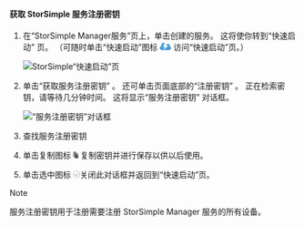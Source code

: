 <!--author=SharS last changed: 9/17/15-->


#### <a name="to-get-the-storsimple-service-registration-key"></a>获取 StorSimple 服务注册密钥
1. 在“StorSimple Manager服务”页上，单击创建的服务。 这将使你转到“快速启动”  页。 （可随时单击“快速启动”图标 ![StorSimple 快速启动图标 ](./media/storsimple-get-service-registration-key-gov/HCS_QuickStartIcon-include.png) 访问“快速启动”页。）
   
     ![StorSimple“快速启动”页](./media/storsimple-get-service-registration-key-gov/HCS_ServiceQuickStart-gov-include.png)
2. 单击“获取服务注册密钥” 。 还可单击页面底部的“注册密钥”  。 正在检索密钥，请等待几分钟时间。 这将显示“服务注册密钥”  对话框。
   
     ![“服务注册密钥”对话框](./media/storsimple-get-service-registration-key-gov/HCS_ServiceRegistrationKey-gov-include.png)
3. 查找服务注册密钥
4. 单击复制图标  ![StorSimple“复制”图标](./media/storsimple-get-service-registration-key-gov/HCS_CopyIcon-include.png)  复制密钥并进行保存以供以后使用。
5. 单击选中图标 ![StorSimple 选中图标](./media/storsimple-get-service-registration-key-gov/HCS_CheckIcon-include.png)关闭此对话框并返回到“快速启动”页。

> [!NOTE]
> 服务注册密钥用于注册需要注册 StorSimple Manager 服务的所有设备。
> 
> 



<!--HONumber=Nov16_HO3-->


